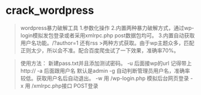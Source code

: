 # crack_wordpress
>wordpress暴力破解工具
>1.参数化操作
>2.内置两种暴力破解方式，通过wp-login模拟发包登录或者采用xmlrpc.php post数据包均可。
>3.内置自动获取用户名功能。/?author=1 还有rss >两种方式获取。由于wp主题众多，匹配正则太少，所以会不准。配合百度爬虫试了一下效果，准确率70%。

>使用方法：
>新建pass.txt并且添加测试密码。
>-u 后面接wp的url 记得带上http://
>-a 后面跟用户名 默认是admin
>-g 自动判断管理员用户名，准确率较低。获取用户名后自动退出。
>-w 用 /wp-login.php 模拟后台网页登录
>-x 用 /xmlrpc.php接口 POST登录
